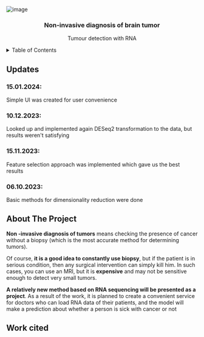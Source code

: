 <div id="top"></div>

<!-- PROJECT LOGO -->
<img src="![image](https://github.com/jojiku/RNA-cancer/assets/56271473/c133344e-8127-4ffc-8090-74e34d9947d6)
" alt="image" style="max-width: 75%; height: auto;"/>
<br />
<div align="center">

<h3 align="center">Non-invasive diagnosis of brain tumor</h3>

  <p align="center">
    Tumour detection with RNA
  </p>
  
</div>
<!-- TABLE OF CONTENTS -->
<details>
  <summary>Table of Contents</summary>
  <ol>
    <li>
      <a href="#updates">Updates</a>
    </li>
    <li>
      <a href="#about-the-project">About The Project</a>
    </li>
    <li>
      <a href="#work-cited">Work cited</a>
    </li>
  </ol>
</details>

<!-- UPDATES -->
## Updates 

### 15.01.2024:
Simple UI was created for user convenience

### 10.12.2023:
Looked up and implemented again DESeq2 transformation to the data, but results weren't satisfying

### 15.11.2023:
Feature selection approach was implemented which gave us the best results

### 06.10.2023:
Basic methods for dimensionality reduction were done

<!-- ABOUT THE PROJECT -->
## About The Project

**Non -invasive diagnosis of tumors** means checking the presence of cancer without a biopsy (which is the most accurate method for determining tumors). 

Of course, **it is a good idea to constantly use biopsy**, but if the patient is in serious condition, then any surgical intervention can simply kill him. In such cases, you can use an MRI, but it is **expensive** and may not be sensitive enough to detect very small tumors. 

**A relatively new method based on RNA sequencing will be presented as a project**. As a result of the work, it is planned to create a convenient service for doctors who can load RNA data of their patients, and the model will make a prediction about whether a person is sick with cancer or not

<!-- WORK CITED -->
## Work cited

